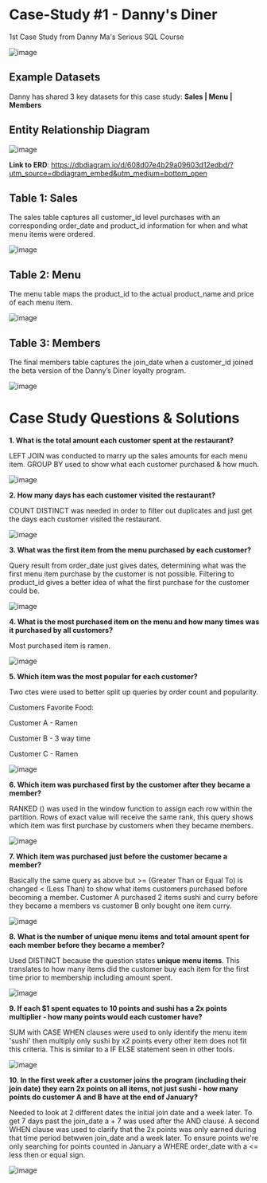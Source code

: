 # Case-Study #1 - Danny's Diner 
1st Case Study from Danny Ma's Serious SQL Course

![image](https://user-images.githubusercontent.com/74512335/130088045-01bbd3aa-7619-437e-bcb8-cf19e95ccfba.png)

## **Example Datasets**

Danny has shared 3 key datasets for this case study: **Sales | Menu | Members**

## Entity Relationship Diagram
![image](https://user-images.githubusercontent.com/74512335/129699208-a6703c22-b8af-443b-bb1c-ab924560bf88.png)

**Link to ERD**: https://dbdiagram.io/d/608d07e4b29a09603d12edbd/?utm_source=dbdiagram_embed&utm_medium=bottom_open

## **Table 1: Sales**
The sales table captures all customer_id level purchases with an corresponding order_date and product_id information for when and what menu items were ordered.

![image](https://user-images.githubusercontent.com/74512335/129871895-6a2283d1-6f70-4dfa-acbf-de7db46842a6.png)

## **Table 2: Menu**
The menu table maps the product_id to the actual product_name and price of each menu item.

![image](https://user-images.githubusercontent.com/74512335/129872863-4415d888-a599-4699-a71f-fc8e65582fc6.png)

## **Table 3: Members**
The final members table captures the join_date when a customer_id joined the beta version of the Danny’s Diner loyalty program.

![image](https://user-images.githubusercontent.com/74512335/129873255-d73f810e-296b-4d51-aff9-5e4424769d0e.png)

# Case Study Questions & Solutions
**1. What is the total amount each customer spent at the restaurant?**

LEFT JOIN was conducted to marry up the sales amounts for each menu item. GROUP BY used to show what each customer purchased & how much.

![image](https://user-images.githubusercontent.com/74512335/130072193-b736b614-f2ff-4552-82d4-3d02cc43be2b.png)

**2. How many days has each customer visited the restaurant?**

COUNT DISTINCT was needed in order to filter out duplicates and just get the days each customer visited the restaurant.

 ![image](https://user-images.githubusercontent.com/74512335/129976292-915675f8-75e5-4c8e-aced-179dbaed52c6.png)

**3. What was the first item from the menu purchased by each customer?**

Query result from order_date just gives dates, determining what was the first menu item purchase by the customer is not possible. Filtering to product_id gives a better idea of what the first purchase for the customer could be.

![image](https://user-images.githubusercontent.com/74512335/130518858-95b83715-243a-4268-8673-72baf9f23e1a.png)

**4. What is the most purchased item on the menu and how many times was it purchased by all customers?**

Most purchased item is ramen.

![image](https://user-images.githubusercontent.com/74512335/131182021-b8ae95c5-ff7e-4fdc-b300-7870acd0938f.png)

**5. Which item was the most popular for each customer?**

Two ctes were used to better split up queries by order count and popularity. 

Customers Favorite Food:

Customer A - Ramen

Customer B - 3 way time

Customer C - Ramen

![image](https://user-images.githubusercontent.com/74512335/131188041-7b1b7901-22bf-4ade-a2f9-80bd6a7191cc.png)

**6. Which item was purchased first by the customer after they became a member?**

RANKED () was used in the window function to assign each row within the partition. Rows of exact value will receive the same rank, this query shows which item was first purchase by customers when they became members.

![image](https://user-images.githubusercontent.com/74512335/131219625-5f4147b9-956e-41fb-96e8-be12d148daa8.png)


**7. Which item was purchased just before the customer became a member?**

Basically the same query as above but >= (Greater Than or Equal To) is changed < (Less Than) to show what items customers purchased before becoming a member. Customer A purchased  2 items sushi and curry before they became a members vs customer B only bought one item curry.

![image](https://user-images.githubusercontent.com/74512335/131220187-8b793b0b-9112-4f4e-8e09-3fbec10351ac.png)

**8. What is the number of unique menu items and total amount spent for each member before they became a member?**

Used DISTINCT because the question states **unique menu items**. This translates to how many items did the customer buy each item for the first time prior to membership including amount spent.

![image](https://user-images.githubusercontent.com/74512335/131228453-2133e04d-98bc-43ed-a5cc-419b748846cd.png)

**9. If each $1 spent equates to 10 points and sushi has a 2x points multiplier - how many points would each customer have?**

SUM with CASE WHEN clauses were used to only identify the menu item 'sushi' then multiply only sushi by x2 points every other item does not fit this criteria. This is similar to a IF ELSE statement seen in other tools.

![image](https://user-images.githubusercontent.com/74512335/131232505-b8c9bb2b-8ef7-48f2-ba20-639602c9a9fa.png)


**10. In the first week after a customer joins the program (including their join date) they earn 2x points on all items, not just sushi - how many points do customer A and B have at the end of January?**

Needed to look at 2 different dates the initial join date and a week later. To get 7 days past the join_date a + 7 was used after the AND clause. A second WHEN clause was used to clarify that the 2x points was only earned during that time period betwwen join_date and a week later. To ensure points we're only searching for points counted in January a WHERE order_date with a <= less then or equal sign.

![image](https://user-images.githubusercontent.com/74512335/131232968-dfc86c5e-3db2-49a5-bf15-e49e444d9ae6.png)
